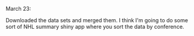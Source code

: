 March 23:

Downloaded the data sets and merged them. I think I'm going to do some sort of NHL summary shiny app where you sort the data by conference.